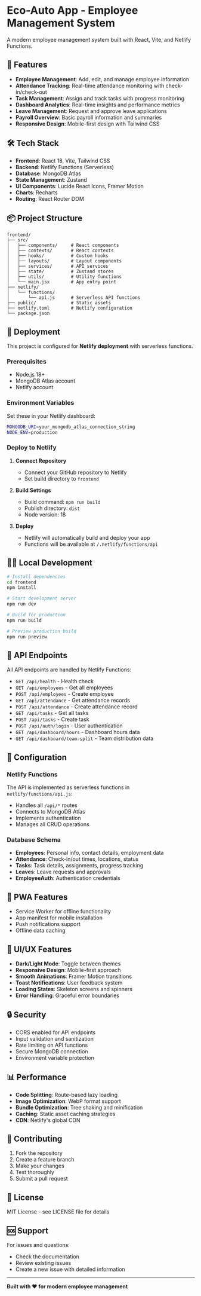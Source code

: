 # Eco-Auto App - Employee Management System

A modern employee management system built with React, Vite, and Netlify Functions.

## 🚀 Features

- **Employee Management**: Add, edit, and manage employee information
- **Attendance Tracking**: Real-time attendance monitoring with check-in/check-out
- **Task Management**: Assign and track tasks with progress monitoring
- **Dashboard Analytics**: Real-time insights and performance metrics
- **Leave Management**: Request and approve leave applications
- **Payroll Overview**: Basic payroll information and summaries
- **Responsive Design**: Mobile-first design with Tailwind CSS

## 🛠️ Tech Stack

- **Frontend**: React 18, Vite, Tailwind CSS
- **Backend**: Netlify Functions (Serverless)
- **Database**: MongoDB Atlas
- **State Management**: Zustand
- **UI Components**: Lucide React Icons, Framer Motion
- **Charts**: Recharts
- **Routing**: React Router DOM

## 📦 Project Structure

```
frontend/
├── src/
│   ├── components/     # React components
│   ├── contexts/       # React contexts
│   ├── hooks/          # Custom hooks
│   ├── layouts/        # Layout components
│   ├── services/       # API services
│   ├── state/          # Zustand stores
│   ├── utils/          # Utility functions
│   └── main.jsx        # App entry point
├── netlify/
│   └── functions/
│       └── api.js      # Serverless API functions
├── public/             # Static assets
├── netlify.toml        # Netlify configuration
└── package.json
```

## 🚀 Deployment

This project is configured for **Netlify deployment** with serverless functions.

### Prerequisites

- Node.js 18+ 
- MongoDB Atlas account
- Netlify account

### Environment Variables

Set these in your Netlify dashboard:

```bash
MONGODB_URI=your_mongodb_atlas_connection_string
NODE_ENV=production
```

### Deploy to Netlify

1. **Connect Repository**
   - Connect your GitHub repository to Netlify
   - Set build directory to `frontend`

2. **Build Settings**
   - Build command: `npm run build`
   - Publish directory: `dist`
   - Node version: 18

3. **Deploy**
   - Netlify will automatically build and deploy your app
   - Functions will be available at `/.netlify/functions/api`

## 🏃‍♂️ Local Development

```bash
# Install dependencies
cd frontend
npm install

# Start development server
npm run dev

# Build for production
npm run build

# Preview production build
npm run preview
```

## 📡 API Endpoints

All API endpoints are handled by Netlify Functions:

- `GET /api/health` - Health check
- `GET /api/employees` - Get all employees
- `POST /api/employees` - Create employee
- `GET /api/attendance` - Get attendance records
- `POST /api/attendance` - Create attendance record
- `GET /api/tasks` - Get all tasks
- `POST /api/tasks` - Create task
- `POST /api/auth/login` - User authentication
- `GET /api/dashboard/hours` - Dashboard hours data
- `GET /api/dashboard/team-split` - Team distribution data

## 🔧 Configuration

### Netlify Functions

The API is implemented as serverless functions in `netlify/functions/api.js`:

- Handles all `/api/*` routes
- Connects to MongoDB Atlas
- Implements authentication
- Manages all CRUD operations

### Database Schema

- **Employees**: Personal info, contact details, employment data
- **Attendance**: Check-in/out times, locations, status
- **Tasks**: Task details, assignments, progress tracking
- **Leaves**: Leave requests and approvals
- **EmployeeAuth**: Authentication credentials

## 📱 PWA Features

- Service Worker for offline functionality
- App manifest for mobile installation
- Push notifications support
- Offline data caching

## 🎨 UI/UX Features

- **Dark/Light Mode**: Toggle between themes
- **Responsive Design**: Mobile-first approach
- **Smooth Animations**: Framer Motion transitions
- **Toast Notifications**: User feedback system
- **Loading States**: Skeleton screens and spinners
- **Error Handling**: Graceful error boundaries

## 🔒 Security

- CORS enabled for API endpoints
- Input validation and sanitization
- Rate limiting on API functions
- Secure MongoDB connection
- Environment variable protection

## 📊 Performance

- **Code Splitting**: Route-based lazy loading
- **Image Optimization**: WebP format support
- **Bundle Optimization**: Tree shaking and minification
- **Caching**: Static asset caching strategies
- **CDN**: Netlify's global CDN

## 🤝 Contributing

1. Fork the repository
2. Create a feature branch
3. Make your changes
4. Test thoroughly
5. Submit a pull request

## 📄 License

MIT License - see LICENSE file for details

## 🆘 Support

For issues and questions:
- Check the documentation
- Review existing issues
- Create a new issue with detailed information

---

**Built with ❤️ for modern employee management**